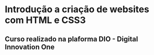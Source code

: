 # Introdução a criação de websites com HTML e CSS3

## Curso realizado na plaforma DIO - Digital Innovation One